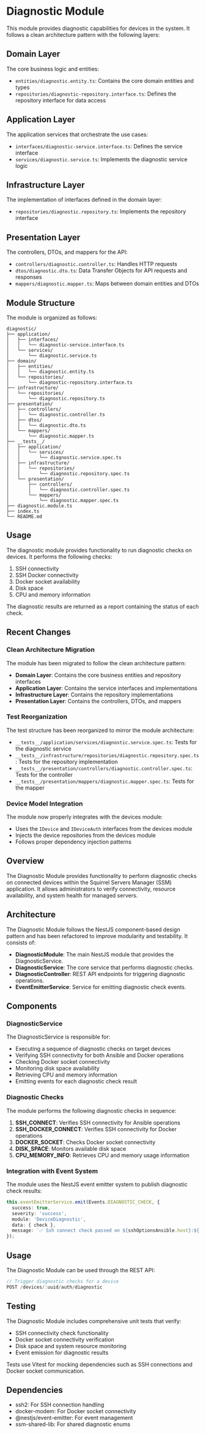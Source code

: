 # Diagnostic Module

This module provides diagnostic capabilities for devices in the system. It follows a clean architecture pattern with the following layers:

## Domain Layer

The core business logic and entities:

- `entities/diagnostic.entity.ts`: Contains the core domain entities and types
- `repositories/diagnostic-repository.interface.ts`: Defines the repository interface for data access

## Application Layer

The application services that orchestrate the use cases:

- `interfaces/diagnostic-service.interface.ts`: Defines the service interface
- `services/diagnostic.service.ts`: Implements the diagnostic service logic

## Infrastructure Layer

The implementation of interfaces defined in the domain layer:

- `repositories/diagnostic.repository.ts`: Implements the repository interface

## Presentation Layer

The controllers, DTOs, and mappers for the API:

- `controllers/diagnostic.controller.ts`: Handles HTTP requests
- `dtos/diagnostic.dto.ts`: Data Transfer Objects for API requests and responses
- `mappers/diagnostic.mapper.ts`: Maps between domain entities and DTOs

## Module Structure

The module is organized as follows:

```
diagnostic/
├── application/
│   ├── interfaces/
│   │   └── diagnostic-service.interface.ts
│   └── services/
│       └── diagnostic.service.ts
├── domain/
│   ├── entities/
│   │   └── diagnostic.entity.ts
│   └── repositories/
│       └── diagnostic-repository.interface.ts
├── infrastructure/
│   └── repositories/
│       └── diagnostic.repository.ts
├── presentation/
│   ├── controllers/
│   │   └── diagnostic.controller.ts
│   ├── dtos/
│   │   └── diagnostic.dto.ts
│   └── mappers/
│       └── diagnostic.mapper.ts
├── __tests__/
│   ├── application/
│   │   └── services/
│   │       └── diagnostic.service.spec.ts
│   ├── infrastructure/
│   │   └── repositories/
│   │       └── diagnostic.repository.spec.ts
│   └── presentation/
│       ├── controllers/
│       │   └── diagnostic.controller.spec.ts
│       └── mappers/
│           └── diagnostic.mapper.spec.ts
├── diagnostic.module.ts
├── index.ts
└── README.md
```

## Usage

The diagnostic module provides functionality to run diagnostic checks on devices. It performs the following checks:

1. SSH connectivity
2. SSH Docker connectivity
3. Docker socket availability
4. Disk space
5. CPU and memory information

The diagnostic results are returned as a report containing the status of each check.

## Recent Changes

### Clean Architecture Migration

The module has been migrated to follow the clean architecture pattern:

- **Domain Layer**: Contains the core business entities and repository interfaces
- **Application Layer**: Contains the service interfaces and implementations
- **Infrastructure Layer**: Contains the repository implementations
- **Presentation Layer**: Contains the controllers, DTOs, and mappers

### Test Reorganization

The test structure has been reorganized to mirror the module architecture:

- `__tests__/application/services/diagnostic.service.spec.ts`: Tests for the diagnostic service
- `__tests__/infrastructure/repositories/diagnostic.repository.spec.ts`: Tests for the repository implementation
- `__tests__/presentation/controllers/diagnostic.controller.spec.ts`: Tests for the controller
- `__tests__/presentation/mappers/diagnostic.mapper.spec.ts`: Tests for the mapper

### Device Model Integration

The module now properly integrates with the devices module:

- Uses the `IDevice` and `IDeviceAuth` interfaces from the devices module
- Injects the device repositories from the devices module
- Follows proper dependency injection patterns

## Overview
The Diagnostic Module provides functionality to perform diagnostic checks on connected devices within the Squirrel Servers Manager (SSM) application. It allows administrators to verify connectivity, resource availability, and system health for managed servers.

## Architecture
The Diagnostic Module follows the NestJS component-based design pattern and has been refactored to improve modularity and testability. It consists of:

- **DiagnosticModule**: The main NestJS module that provides the DiagnosticService.
- **DiagnosticService**: The core service that performs diagnostic checks.
- **DiagnosticController**: REST API endpoints for triggering diagnostic operations.
- **EventEmitterService**: Service for emitting diagnostic check events.

## Components

### DiagnosticService
The DiagnosticService is responsible for:
- Executing a sequence of diagnostic checks on target devices
- Verifying SSH connectivity for both Ansible and Docker operations
- Checking Docker socket connectivity
- Monitoring disk space availability
- Retrieving CPU and memory information
- Emitting events for each diagnostic check result

### Diagnostic Checks
The module performs the following diagnostic checks in sequence:
1. **SSH_CONNECT**: Verifies SSH connectivity for Ansible operations
2. **SSH_DOCKER_CONNECT**: Verifies SSH connectivity for Docker operations
3. **DOCKER_SOCKET**: Checks Docker socket connectivity
4. **DISK_SPACE**: Monitors available disk space
5. **CPU_MEMORY_INFO**: Retrieves CPU and memory usage information

### Integration with Event System
The module uses the NestJS event emitter system to publish diagnostic check results:
```typescript
this.eventEmitterService.emit(Events.DIAGNOSTIC_CHECK, {
  success: true,
  severity: 'success',
  module: 'DeviceDiagnostic',
  data: { check },
  message: `✅ Ssh connect check passed on ${sshOptionsAnsible.host}:${sshOptionsAnsible.port}`,
});
```

## Usage
The Diagnostic Module can be used through the REST API:

```typescript
// Trigger diagnostic checks for a device
POST /devices/:uuid/auth/diagnostic
```

## Testing
The Diagnostic Module includes comprehensive unit tests that verify:
- SSH connectivity check functionality
- Docker socket connectivity verification
- Disk space and system resource monitoring
- Event emission for diagnostic results

Tests use Vitest for mocking dependencies such as SSH connections and Docker socket communication.

## Dependencies
- ssh2: For SSH connection handling
- docker-modem: For Docker socket connectivity
- @nestjs/event-emitter: For event management
- ssm-shared-lib: For shared diagnostic enums
